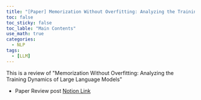```yaml
---
title: "[Paper] Memorization Without Overfitting: Analyzing the Training Dynamics of Large Language Models"
toc: false
toc_sticky: false
toc_lable: "Main Contents"
use_math: true
categories:
  - NLP
tags:
  - [LLM]
---
```


This is a review of "Memorization Without Overfitting: Analyzing the Training Dynamics of Large Language Models"


- Paper Review post [Notion Link](https://yejin109.notion.site/Memorization-Without-Overfitting-Analyzing-the-Training-Dynamics-of-Large-Language-Models-d6087a8180d242e49a271692a2aac850?pvs=4)
